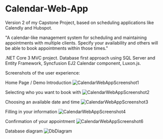 # Calendar-Web-App
Version 2 of my Capstone Project, based on scheduling applications like Calendly and Hubspot.

"A calendar-like management system for scheduling and maintaining appointments with multiple clients. Specify your availability and others will be able to book appointments within those times."

.NET Core 3 MVC project.
Database first approach using SQL Server and Entity Framework,
Syncfusion EJ2 Calendar component,
Luxon.js.

Screenshots of the user experience:

Home Page / Demo Introduction
![CalendarWebAppScreenshot1](https://user-images.githubusercontent.com/38162257/178646564-28c06fbc-b163-4b0c-91c7-ed0ce8c47690.png)
 
Selecting who you want to book with
![CalendarWebAppScreenshot2](https://user-images.githubusercontent.com/38162257/178646568-1cc85da8-e0b2-414a-b7d8-aa7b7be09fc5.png)

Choosing an available date and time
![CalendarWebAppScreenshot3](https://user-images.githubusercontent.com/38162257/178646571-512f47ae-6c5d-42af-8878-523c720da3a2.png)

Filling in your information
![CalendarWebAppScreenshot4](https://user-images.githubusercontent.com/38162257/178647041-95bce4d4-3c5e-4cc8-8b39-a637a51083de.png)

Confirmation of your appointment
![CalendarWebAppScreenshot6](https://user-images.githubusercontent.com/38162257/178646575-532a6a46-7ade-43a1-a2c8-d0517096c5d3.png)

Database diagram
![DbDiagram](https://user-images.githubusercontent.com/38162257/178646577-ac1ea793-d3ea-4183-b99e-656cb2c4957b.PNG)
